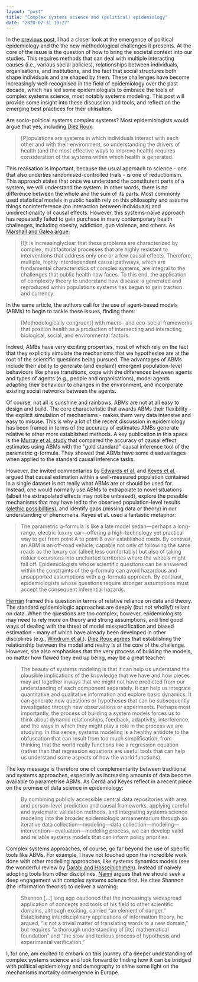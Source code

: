 ```yaml
---
layout: "post"
title: "Complex systems science and (political) epidemiology"
date: "2020-07-31 10:27"
---
```


In the [previous post](), I had a closer look at the emergence of political epidemiology and the the new methodological challenges it presents. At the core of the issue is the question of how to bring the societal context into our studies. This requires methods that can deal with multiple interacting causes (i.e., various social policies), relationships between individuals, organisations, and institutions, and the fact that social structures both shape individuals and are shaped by them. These challenges have become increasingly well-recognised in the field of epidemiology over the past decade, which has led some epidemiologists to embrace the tools of complex systems science, most notably systems modeling. This post will provide some insight into these discussion and tools, and reflect on the emerging best practices for their utilisation.

Are socio-political systems complex systems? Most epidemiologists would argue that yes, including [Diez Roux](https://doi.org/10.1093/aje/kwu270):

>   [P]opulations are systems in which individuals interact with each other and with their environment, so understanding the drivers of health (and the most effective ways to improve health) requires consideration of the systems within which health is generated.

This realisation is important, because the usual approach to science - one that also underlies randomised-controlled trials - is one of reductionism. This approach states that once we understand the constitutent parts of a system, we will understand the system. In other words, there is no difference between the whole and the sum of its parts. Most commonly used statistical models in public health rely on this philosophy and assume things noninterference (no interaction between individuals) and unidirectionality of causal effects. However, this systems-naïve approach has repeatedly failed to gain purchase in many contemporary health challenges, including obesity, addiction, gun violence, and others. As [Marshall and Galea argue](10.1093/aje/kwu274):

>   [I]t is increasinglyclear that these problems are characterized by complex, multifactorial processes that are highly resistant to interventions that address only one or a few causal effects. Therefore, multiple, highly interdependent causal pathways, which are fundamental characteristics of complex systems, are integral to the challenges that public health now faces. To this end, the application of complexity theory to understand how disease is generated and reproduced within populations systems has begun to gain traction and currency.

In the same article, the authors call for the use of agent-based models (ABMs) to begin to tackle these issues, finding them:

>   [Methodologically congruent] with macro- and eco-social frameworks that position health as a production of intersecting and interacting biological, social, and environmental factors.

Indeed, AMBs have very exciting properties, most of which rely on the fact that they explicitly simulate the mechanisms that we hypothesise are at the root of the scientific questions being pursued. The advantages of ABMs include their ability to generate (and explain!) emergent population-level behaviours like phase transitions, cope with the differences between agents and types of agents (e.g., people and organisations), model agents adapting their behaviour to changes in the environment, and incorporate existing social networks between the agents.

Of course, not all is sunshine and rainbows. ABMs are not at all easy to design and build. The core characteristic that awards ABMs their flexibility - the explicit simulation of mechanisms - makes them very data intensive and easy to misuse. This is why a lot of the recent discussion in epidemiology has been framed in terms of the accuracy of estimates AMBs generate relative to other more established methods. A key publication in this space is the [Murray et al. study](https://doi.org/10.1093/aje/kwx091) that compared the accuracy of causal effect estimates using ABMs with the "gold standard" causal inference tool of the parametric g-formula. They showed that ABMs have some disadvantages when applied to the standard causal inference tasks.

However, the invited commentaries by [Edwards et al.](https://doi.org/10.1093/aje/kwx089) and [Keyes et al.](https://doi.org/10.1093/aje/kwx090) argued that causal estimation within a well-measured population contained in a single dataset is not really what ABMs are or should be used for. Instead, one would normally use ABMs to extrapolate to novel situations (albeit the extrapolated effects may not be unbiased), explore the possible mechanisms that may have led to the observed population-level results ([alethic possibilities](https://www.youtube.com/watch?v=74veYsfmCCo)), and identify gaps (missing data or theory) in our understanding of phenomena. Keyes et al. used a fantastic metaphor:

>   The parametric g-formula is like a late model sedan—perhaps a long-range, electric luxury car—offering a high-technology yet practical way to get from point A to point B over established roads. By contrast, an ABM is an off-road vehicle, capable not only of following the same roads as the luxury car (albeit less comfortably) but also of taking riskier excursions into uncharted territories where the wheels might fall off. Epidemiologists whose scientific questions can be answered within the constraints of the g-formula can avoid hazardous and unsupported assumptions with a g-formula approach. By contrast, epidemiologists whose questions require stronger assumptions must accept the consequent inferential hazards.

[Hernán](https://doi.org/10.1093/aje/kwu272) framed this question in terms of relative reliance on data and theory. The standard epidemiologic approaches are deeply (but not wholly!) reliant on data. When the questions are too complex, however, epidemiologists may need to rely more on theory and strong assumptions, and find good ways of dealing with the threat of model misspecification and biased estimation - many of which have already been developed in other disciplines (e.g., [Windrum et al.](http://jasss.soc.surrey.ac.uk/10/2/8.html)). [Diez Roux agrees](https://doi.org/10.1093/aje/kwu270) that establishing the relationship between the model and reality is at the core of the challenge. However, she also emphasises that the very process of building the models, no matter how flawed they end up being, may be a great teacher:

>   The beauty of systems modeling is that it can help us understand the plausible implications of the knowledge that we have and how pieces may act together inways that we might not have predicted from our understanding of each component separately. It can help us integrate quantitative and qualitative information and explore basic dynamics. It can generate new questions or hypotheses that can be subsequently investigated through new observations or experiments. Perhaps most importantly, the process of building a system models forces us to think about dynamic relationships, feedback, adaptivity, interference, and the ways in which they might play a role in the process we are studying. In this sense, systems modeling is a healthy antidote to the obfuscation that can result from too much simplification, from thinking that the world really functions like a regression equation (rather than that regression equations are useful tools that can help us understand some aspects of how the world functions).

The key message is therefore one of complementarity between traditional and systems approaches, especially as increasing amounts of data become available to parametrise ABMs. As Cerdá and Keyes reflect in a recent piece on the promise of data science in epidemiology:

>   By combining publicly accessible central data repositories with area and person-level prediction and causal frameworks, applying careful and systematic validation methods, and integrating systems science modeling into the broader epidemiologic armamentarium through an iterative data collection—modeling—data collection—modeling—intervention—evaluation—modeling process, we can develop valid and reliable systems models that can inform policy priorities.

Complex systems approaches, of course, go far beyond the use of specific tools like ABMs. For example, I have not touched upon the incredible work done with other modelling approaches, like systems dynamics models (see the wonderful review by [Darabi and Hosseinichimeh](https://doi.org/10.1002/sdr.1646)). Instead of naively adopting tools from other disciplines, [Naimi](https://doi.org/10.1097/EDE.0000000000000538) argues that we should seek a deep engagement with complex systems science first. He cites Shannon (the information theorist) to deliver a warning:

>   Shannon [...] long ago cautioned that the increasingly widespread application of concepts and tools of his field to other scientific domains, although exciting, carried “an element of danger.” Establishing interdisciplinary applications of information theory, he argued, “is not a trivial matter of translating words to a new domain,” but requires “a thorough understanding of [its] mathematical foundation” and “the slow and tedious process of hypothesis and experimental verification.”

I, for one, am excited to embark on this journey of a deeper undestanding of complex systems science and look forward to finding how it can be bridged with political epidemiology and demography to shine some light on the mechanisms mortality convergence in Europe.
